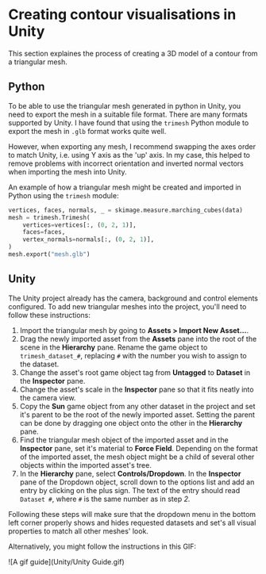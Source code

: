 # Creating contour visualisations in Unity

This section explaines the process of creating a 3D model of a contour from a triangular mesh.

## Python
To be able to use the triangular mesh generated in python in Unity, you need to export the mesh in a suitable file format. There are many formats supported by Unity. I have found that using the `trimesh` Python module to export the mesh in `.glb` format works quite well.

However, when exporting any mesh, I recommend swapping the axes order to match Unity, i.e. using Y axis as the 'up' axis. In my case, this helped to remove problems with incorrect orientation and inverted normal vectors when importing the mesh into Unity.

An example of how a triangular mesh might be created and imported in Python using the `trimesh` module:
``` python
vertices, faces, normals, _ = skimage.measure.marching_cubes(data)
mesh = trimesh.Trimesh(
    vertices=vertices[:, (0, 2, 1)],
    faces=faces,
    vertex_normals=normals[:, (0, 2, 1)],
)
mesh.export("mesh.glb")

```

## Unity
The Unity project already has the camera, background and control elements configured. To add new triangular meshes into the project, you'll need to follow these instructions:

1. Import the triangular mesh by going to **Assets > Import New Asset...**.
2. Drag the newly imported asset from the **Assets** pane into the root of the scene in the **Hierarchy** pane. Rename the game object to `trimesh_dataset_#`, replacing `#` with the number you wish to assign to the dataset.
3. Change the asset's root game object tag from **Untagged** to **Dataset** in the **Inspector** pane.
4. Change the asset's scale in the **Inspector** pane so that it fits neatly into the camera view.
5. Copy the **Sun** game object from any other dataset in the project and set it's parent to be the root of the newly imported asset. Setting the parent can be done by dragging one object onto the other in the **Hierarchy** pane.
6. Find the triangular mesh object of the imported asset and in the **Inspector** pane, set it's material to **Force Field**. Depending on the format of the imported asset, the mesh object might be a child of several other objects within the imported asset's tree.
7. In the **Hierarchy** pane, select **Controls/Dropdown**. In the **Inspector** pane of the Dropdown object, scroll down to the options list and add an entry by clicking on the plus sign. The text of the entry should read `Dataset #`, where `#` is the same number as in step *2.*

Following these steps will make sure that the dropdown menu in the bottom left corner properly shows and hides requested datasets and set's all visual properties to match all other meshes' look.

Alternatively, you might follow the instructions in this GIF:

![A gif guide](Unity/Unity Guide.gif)
